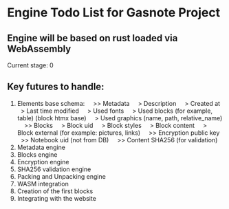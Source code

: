 # Engine Todo List for Gasnote Project

## Engine will be based on rust loaded via WebAssembly

Current stage: 0
## Key futures to handle:
1. Elements base schema:
    >> Metadata
    > Description
    > Created at
    > Last time modified
    > Used fonts
    > Used blocks (for example, table) (block htmx base)
    > Used graphics (name, path, relative_name)
    >> Blocks
    > Block uid
    > Block styles
    > Block content
    > Block external (for example: pictures, links)
    >> Encryption public key
    >> Notebook uid (not from DB)
    >> Content SHA256 (for validation)
2. Metadata engine
3. Blocks engine
4. Encryption engine
5. SHA256 validation engine
6. Packing and Unpacking engine
7. WASM integration
8. Creation of the first blocks
9. Integrating with the website